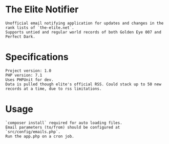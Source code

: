 # The Elite Notifier
	Unofficial email notifying application for updates and changes in the rank lists of `the-elite.net`.
	Supports untied and regular world records of both Golden Eye 007 and Perfect Dark.
# Specifications
	Project version: 1.0
	PHP version: 7.1
	Uses PHPUnit for dev.
	Data is pulled though elite's official RSS. Could stack up to 50 new records at a time, due to rss limitations.
# Usage
	`composer install` required for auto loading files.
	Email parameters (to/from) should be configured at `src/config/emails.php`.
	Run the app.php on a cron job.
